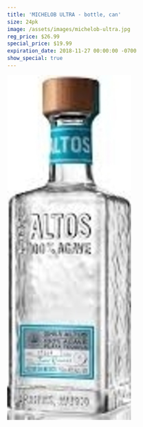 ```yaml
---
title: 'MICHELOB ULTRA - bottle, can'
size: 24pk
image: /assets/images/michelob-ultra.jpg
reg_price: $26.99
special_price: $19.99
expiration_date: 2018-11-27 00:00:00 -0700
show_special: true
---
```


![](/assets/images/versions/olmeca-2-1---x----288-800x---.jpg)